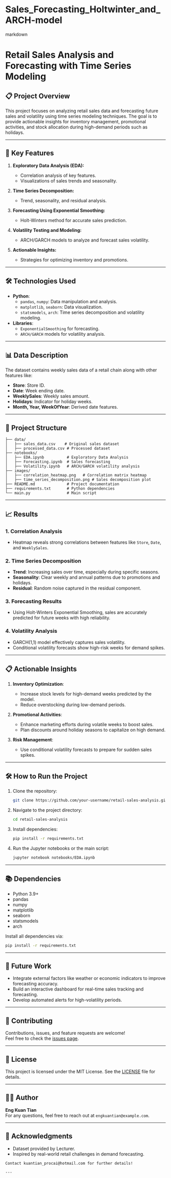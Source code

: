 # Sales_Forecasting_Holtwinter_and_ARCH-model


markdown
# Retail Sales Analysis and Forecasting with Time Series Modeling

## 📋 Project Overview
This project focuses on analyzing retail sales data and forecasting future sales and volatility using time series modeling techniques. The goal is to provide actionable insights for inventory management, promotional activities, and stock allocation during high-demand periods such as holidays.

---

## 🚀 Key Features
1. **Exploratory Data Analysis (EDA):**
   - Correlation analysis of key features.
   - Visualizations of sales trends and seasonality.

2. **Time Series Decomposition:**
   - Trend, seasonality, and residual analysis.

3. **Forecasting Using Exponential Smoothing:**
   - Holt-Winters method for accurate sales prediction.

4. **Volatility Testing and Modeling:**
   - ARCH/GARCH models to analyze and forecast sales volatility.

5. **Actionable Insights:**
   - Strategies for optimizing inventory and promotions.

---

## 🛠️ Technologies Used
- **Python**:
  - `pandas`, `numpy`: Data manipulation and analysis.
  - `matplotlib`, `seaborn`: Data visualization.
  - `statsmodels`, `arch`: Time series decomposition and volatility modeling.
- **Libraries**:
  - `ExponentialSmoothing` for forecasting.
  - `ARCH/GARCH` models for volatility analysis.

---

## 📊 Data Description
The dataset contains weekly sales data of a retail chain along with other features like:
- **Store**: Store ID.
- **Date**: Week ending date.
- **WeeklySales**: Weekly sales amount.
- **Holidays**: Indicator for holiday weeks.
- **Month, Year, WeekOfYear**: Derived date features.

---

## 📂 Project Structure
```
├── data/
│   ├── sales_data.csv    # Original sales dataset
│   ├── processed_data.csv # Processed dataset
├── notebooks/
│   ├── EDA.ipynb          # Exploratory Data Analysis
│   ├── Forecasting.ipynb  # Sales forecasting
│   ├── Volatility.ipynb   # ARCH/GARCH volatility analysis
├── images/
│   ├── correlation_heatmap.png   # Correlation matrix heatmap
│   ├── time_series_decomposition.png # Sales decomposition plot
├── README.md              # Project documentation
├── requirements.txt       # Python dependencies
└── main.py                # Main script
```

---

## 📈 Results
### **1. Correlation Analysis**
- Heatmap reveals strong correlations between features like `Store`, `Date`, and `WeeklySales`.

### **2. Time Series Decomposition**
- **Trend**: Increasing sales over time, especially during specific seasons.
- **Seasonality**: Clear weekly and annual patterns due to promotions and holidays.
- **Residual**: Random noise captured in the residual component.

### **3. Forecasting Results**
- Using Holt-Winters Exponential Smoothing, sales are accurately predicted for future weeks with high reliability.

### **4. Volatility Analysis**
- GARCH(1,1) model effectively captures sales volatility.
- Conditional volatility forecasts show high-risk weeks for demand spikes.

---

## 📋 Actionable Insights
1. **Inventory Optimization**:
   - Increase stock levels for high-demand weeks predicted by the model.
   - Reduce overstocking during low-demand periods.

2. **Promotional Activities**:
   - Enhance marketing efforts during volatile weeks to boost sales.
   - Plan discounts around holiday seasons to capitalize on high demand.

3. **Risk Management**:
   - Use conditional volatility forecasts to prepare for sudden sales spikes.

---

## 🛠️ How to Run the Project
1. Clone the repository:
   ```bash
   git clone https://github.com/your-username/retail-sales-analysis.git
   ```
2. Navigate to the project directory:
   ```bash
   cd retail-sales-analysis
   ```
3. Install dependencies:
   ```bash
   pip install -r requirements.txt
   ```
4. Run the Jupyter notebooks or the main script:
   ```bash
   jupyter notebook notebooks/EDA.ipynb
   ```

---

## 📚 Dependencies
- Python 3.9+
- pandas
- numpy
- matplotlib
- seaborn
- statsmodels
- arch

Install all dependencies via:
```bash
pip install -r requirements.txt
```

---

## 📌 Future Work
- Integrate external factors like weather or economic indicators to improve forecasting accuracy.
- Build an interactive dashboard for real-time sales tracking and forecasting.
- Develop automated alerts for high-volatility periods.

---

## 🤝 Contributing
Contributions, issues, and feature requests are welcome!  
Feel free to check the [issues page](https://github.com/your-username/retail-sales-analysis/issues).

---

## 📄 License
This project is licensed under the MIT License. See the [LICENSE](LICENSE) file for details.

---

## 👨‍💻 Author
**Eng Kuan Tian**  
For any questions, feel free to reach out at `engkuantian@example.com`.

---

## 🎉 Acknowledgments
- Dataset provided by Lecturer.
- Inspired by real-world retail challenges in demand forecasting.
```
Contact kuantian_procai@hotmail.com for further details!

---



